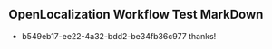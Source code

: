 ## OpenLocalization Workflow Test MarkDown

* b549eb17-ee22-4a32-bdd2-be34fb36c977 
thanks!



<!--HONumber=Feb16_HO3-->
